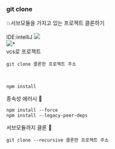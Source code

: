 ### git clone

💥서브모듈을 가지고 있는 프로젝트 클론하기<br/>
<br/>
IDE:intelliJ
<img src="https://user-images.githubusercontent.com/96987560/201856803-9906ce05-d58e-4e61-8f2f-662ce8693562.png">
<br/>
<img src="https://user-images.githubusercontent.com/96987560/201857561-2a88191a-488a-49e8-a366-113d3eb2a681.png">*
<br/>
vcs로 프로젝트 

```
git clone 클론한 프로젝트 주소
```

<br/>

```
npm install
```
종속성 에러시 🔽
```
npm install --force
npm install --legacy-peer-deps
```

서브모듈까지 클론 🔽
```
git clone --recursive 클론한 프로젝트 주소
```


